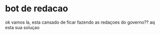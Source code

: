 # bot de redacao
ok vamos la, esta cansado de ficar fazendo as redaçoes do governo?? aq esta sua soluçao
